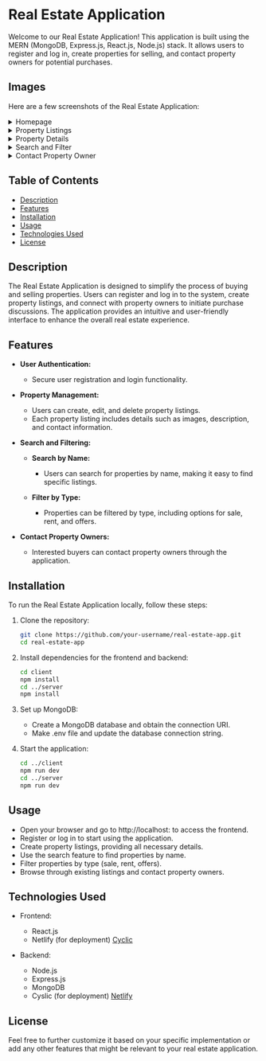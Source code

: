 # Real Estate Application

Welcome to our Real Estate Application! This application is built using the MERN (MongoDB, Express.js, React.js, Node.js) stack. It allows users to register and log in, create properties for selling, and contact property owners for potential purchases.

## Images

Here are a few screenshots of the Real Estate Application:
<details>
   <summary>Homepage</summary>
   
   ![image](https://github.com/pasinduweerarathne/real-estate-mern-project/assets/95599859/583b8a40-7957-4608-9a72-a7ef18497793)
</details>
<details>
   <summary>Property Listings</summary>
   
   ![image](https://github.com/pasinduweerarathne/real-estate-mern-project/assets/95599859/247400fa-0e63-4c20-9971-22c67005c08b)
</details>
<details>
   <summary>Property Details</summary>
   
   ![image](https://github.com/pasinduweerarathne/real-estate-mern-project/assets/95599859/4602fb82-43c1-4b29-a309-428ea8e1b792)
</details>
<details>
   <summary>Search and Filter</summary>
   
   ![image](https://github.com/pasinduweerarathne/real-estate-mern-project/assets/95599859/9052152a-9559-42a3-8a59-f9341e9b3f72)
</details>
<details>
   <summary>Contact Property Owner</summary>
   
   ![image](https://github.com/pasinduweerarathne/real-estate-mern-project/assets/95599859/bbc1e55d-ba3a-411d-bbb8-60cb6aa7fab5)
</details>

## Table of Contents
- [Description](#description)
- [Features](#features)
- [Installation](#installation)
- [Usage](#usage)
- [Technologies Used](#technologies-used)
- [License](#license)

## Description

The Real Estate Application is designed to simplify the process of buying and selling properties. Users can register and log in to the system, create property listings, and connect with property owners to initiate purchase discussions. The application provides an intuitive and user-friendly interface to enhance the overall real estate experience.

## Features

- **User Authentication:**
  - Secure user registration and login functionality.

- **Property Management:**
  - Users can create, edit, and delete property listings.
  - Each property listing includes details such as images, description, and contact information.

- **Search and Filtering:**
  - **Search by Name:**
    - Users can search for properties by name, making it easy to find specific listings.

  - **Filter by Type:**
    - Properties can be filtered by type, including options for sale, rent, and offers.

- **Contact Property Owners:**
  - Interested buyers can contact property owners through the application.

## Installation

To run the Real Estate Application locally, follow these steps:

1. Clone the repository:
   ```bash
   git clone https://github.com/your-username/real-estate-app.git
   cd real-estate-app

2. Install dependencies for the frontend and backend:
   ```bash
   cd client
   npm install
   cd ../server
   npm install

3. Set up MongoDB:
   - Create a MongoDB database and obtain the connection URI.
   - Make .env file and update the database connection string.

4. Start the application:
   ```bash
   cd ../client
   npm run dev
   cd ../server
   npm run dev

## Usage   
  - Open your browser and go to http://localhost: to access the frontend.
  - Register or log in to start using the application.
  - Create property listings, providing all necessary details.
  - Use the search feature to find properties by name.
  - Filter properties by type (sale, rent, offers).
  - Browse through existing listings and contact property owners.

## Technologies Used
- Frontend:
  - React.js
  - Netlify (for deployment) [Cyclic](https://app.cyclic.sh/)

- Backend:
  - Node.js
  - Express.js
  - MongoDB
  - Cyslic (for deployment) [Netlify](https://www.netlify.com/)
 
## License
Feel free to further customize it based on your specific implementation or add any other features that might be relevant to your real estate application.

